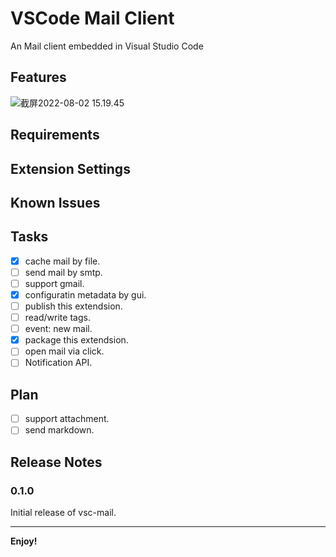 # VSCode Mail Client

An Mail client embedded in Visual Studio Code

## Features

![截屏2022-08-02 15.19.45](https://tva1.sinaimg.cn/large/e6c9d24egy1h4tpoed9saj21i60u079h.jpg)

## Requirements

## Extension Settings

## Known Issues

## Tasks

- [x] cache mail by file.
- [ ] send mail by smtp.
- [ ] support gmail.
- [x] configuratin metadata by gui.
- [ ] publish this extendsion.
- [ ] read/write tags.
- [ ] event: new mail.
- [x] package this extendsion.
- [ ] open mail via click.
- [ ] Notification API.

## Plan

- [ ] support attachment.
- [ ] send markdown.

## Release Notes


### 0.1.0

Initial release of vsc-mail.

-----------------------------------------------------------------------------------------------------------
**Enjoy!**
